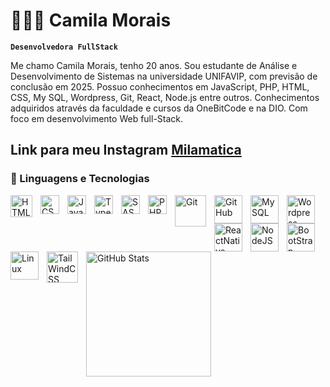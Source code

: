 # 👩🏻‍💻 Camila Morais

**`Desenvolvedora FullStack`**

Me chamo Camila Morais, tenho 20 anos. Sou estudante de Análise e Desenvolvimento de Sistemas na universidade UNIFAVIP, com previsão de conclusão em 2025. Possuo conhecimentos em JavaScript, PHP, HTML, CSS, My SQL, Wordpress, Git, React, Node.js entre outros. 
Conhecimentos adquiridos através da faculdade e cursos da OneBitCode e na DIO. Com foco em desenvolvimento Web full-Stack.

Link para meu Instagram [Milamatica](https://www.instagram.com/milamatica/)
---

### 🤖 Linguagens e Tecnologias

<img 
    align="left" 
    alt="HTML"
    title="HTML" 
    width="35px" 
    style="padding-right: 10px;" 
    src="https://cdn.jsdelivr.net/gh/devicons/devicon@latest/icons/html5/html5-original-wordmark.svg" 
/>
<img 
    align="left" 
    alt="CSS" 
    title="CSS"
    width="30px" 
    style="padding-right: 10px;" 
    src="https://cdn.jsdelivr.net/gh/devicons/devicon@latest/icons/css3/css3-original.svg" 
/>
<img 
    align="left" 
    alt="JavaScript" 
    title="JavaScript"
    width="30px" 
    style="padding-right: 10px;" 
    src="https://cdn.jsdelivr.net/gh/devicons/devicon@latest/icons/javascript/javascript-original.svg" 
/>
<img 
    align="left" 
    alt="TypeScript"
    title="TypeScript" 
    width="30px" 
    style="padding-right: 10px;" 
    src="https://cdn.jsdelivr.net/gh/devicons/devicon@latest/icons/typescript/typescript-original.svg" 
/>

<img 
    align="left" 
    alt="SASS" 
    title="SASS"
    width="30px" 
    style="padding-right: 10px;" 
    src="https://cdn.jsdelivr.net/gh/devicons/devicon@latest/icons/sass/sass-original.svg" 
/>
<img 
    align="left" 
    alt="PHP" 
    title="PHP"
    width="30px" 
    style="padding-right: 10px;" 
    src="https://cdn.jsdelivr.net/gh/devicons/devicon@latest/icons/php/php-original.svg" 
/>

<img 
    align="left" 
    alt="Git" 
    title="Git"
    width="50px"  
    style="padding-right: 10px;" 
    src="https://cdn.jsdelivr.net/gh/devicons/devicon@latest/icons/git/git-plain-wordmark.svg" 
/>


<img 
   align="left" 
   alt="GitHub" 
   title="GitHub"
   width="45px"  
   style="padding-right: 10px;"
   src="https://cdn.jsdelivr.net/gh/devicons/devicon@latest/icons/github/github-original-wordmark.svg" />

   
<img 
   align="left" 
   alt="MySQL" 
   title="MySQL"
   width="45px"  
   style="padding-right: 10px;"
   src="https://cdn.jsdelivr.net/gh/devicons/devicon@latest/icons/mysql/mysql-original-wordmark.svg" />

   <img 
   align="left" 
   alt="Wordpress" 
   title="Wordpress"
   width="45px"  
   style="padding-right: 10px;"
   src="https://cdn.jsdelivr.net/gh/devicons/devicon@latest/icons/wordpress/wordpress-original.svg" />

   <img 
   align="left" 
   alt="ReactNative" 
   title="ReactNative"
   width="45px"  
   style="padding-right: 10px;"
   src="https://cdn.jsdelivr.net/gh/devicons/devicon@latest/icons/reactnative/reactnative-original-wordmark.svg" />


  <img 
   align="left" 
   alt="NodeJS" 
   title="NodeJS"
   width="45px"  
   style="padding-right: 10px;"
   src="https://cdn.jsdelivr.net/gh/devicons/devicon@latest/icons/nodejs/nodejs-original-wordmark.svg" />
   
  <img 
   align="left" 
   alt="BootStrap" 
   title="BootStrap"
   width="45px"  
   style="padding-right: 10px;"
   src="https://cdn.jsdelivr.net/gh/devicons/devicon@latest/icons/bootstrap/bootstrap-original-wordmark.svg" />

<img 
   align="left" 
   alt="Linux" 
   title="Linux"
   width="45px"  
   style="padding-right: 10px;"
   src="https://cdn.jsdelivr.net/gh/devicons/devicon@latest/icons/linux/linux-original.svg" />

   <img 
   align="left" 
   alt="TailWindCSS" 
   title="TailWindCSS"
   width="50px"  
   style="padding-right: 10px;"
   src="https://cdn.jsdelivr.net/gh/devicons/devicon@latest/icons/tailwindcss/tailwindcss-original-wordmark.svg" />

   

   
   


<img 
      align="left" 
      alt="GitHub Stats" 
      height="200" 
      src="https://github-readme-stats.vercel.app/api/top-langs/?username=Milamatic4&theme=tokyonight&layout=compact&custom_title=Tecnologias&langs_count=7" 
  />

</p>
